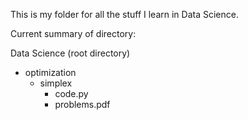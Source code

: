 This is my folder for all the stuff I learn in Data Science.

Current summary of directory:

Data Science (root directory)
- optimization
  - simplex
  	* code.py
  	* problems.pdf